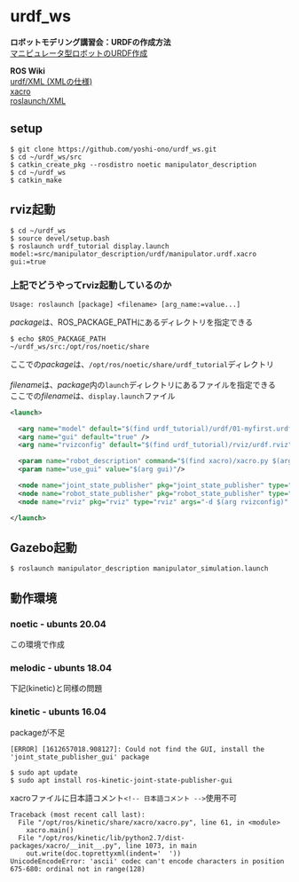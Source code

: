 # urdf_ws

**ロボットモデリング講習会：URDFの作成方法**<br>
[マニピュレータ型ロボットのURDF作成](https://gbiggs.github.io/rosjp_urdf_tutorial_text/manipulator_urdf.html)

**ROS Wiki**<br>
[urdf/XML (XMLの仕様)](http://wiki.ros.org/urdf/XML)<br>
[xacro](http://wiki.ros.org/xacro)<br>
[roslaunch/XML](http://wiki.ros.org/roslaunch/XML)

## setup
```
$ git clone https://github.com/yoshi-ono/urdf_ws.git
$ cd ~/urdf_ws/src
$ catkin_create_pkg --rosdistro noetic manipulator_description
$ cd ~/urdf_ws
$ catkin_make
```

## rviz起動
```
$ cd ~/urdf_ws
$ source devel/setup.bash
$ roslaunch urdf_tutorial display.launch model:=src/manipulator_description/urdf/manipulator.urdf.xacro gui:=true
```

### 上記でどうやってrviz起動しているのか
```
Usage: roslaunch [package] <filename> [arg_name:=value...]
```
*package*は、ROS_PACKAGE_PATHにあるディレクトリを指定できる
```
$ echo $ROS_PACKAGE_PATH
~/urdf_ws/src:/opt/ros/noetic/share
```
ここでの*package*は、`/opt/ros/noetic/share/urdf_tutorial`ディレクトリ<br>
<br>
*filename*は、*package*内の`launch`ディレクトリにあるファイルを指定できる<br>
ここでの*filename*は、`display.launch`ファイル

```xml
<launch>

  <arg name="model" default="$(find urdf_tutorial)/urdf/01-myfirst.urdf"/>
  <arg name="gui" default="true" />
  <arg name="rvizconfig" default="$(find urdf_tutorial)/rviz/urdf.rviz" />

  <param name="robot_description" command="$(find xacro)/xacro.py $(arg model)" />
  <param name="use_gui" value="$(arg gui)"/>

  <node name="joint_state_publisher" pkg="joint_state_publisher" type="joint_state_publisher" />
  <node name="robot_state_publisher" pkg="robot_state_publisher" type="state_publisher" />
  <node name="rviz" pkg="rviz" type="rviz" args="-d $(arg rvizconfig)" required="true" />

</launch>
```

## Gazebo起動
```
$ roslaunch manipulator_description manipulator_simulation.launch
```

## 動作環境
### noetic - ubunts 20.04
この環境で作成

### melodic - ubunts 18.04
下記(kinetic)と同様の問題

### kinetic - ubunts 16.04
packageが不足
```
[ERROR] [1612657018.908127]: Could not find the GUI, install the 'joint_state_publisher_gui' package

$ sudo apt update
$ sudo apt install ros-kinetic-joint-state-publisher-gui
```

xacroファイルに日本語コメント``<!-- 日本語コメント -->``使用不可
```
Traceback (most recent call last):
  File "/opt/ros/kinetic/share/xacro/xacro.py", line 61, in <module>
    xacro.main()
  File "/opt/ros/kinetic/lib/python2.7/dist-packages/xacro/__init__.py", line 1073, in main
    out.write(doc.toprettyxml(indent='  '))
UnicodeEncodeError: 'ascii' codec can't encode characters in position 675-680: ordinal not in range(128)
```

